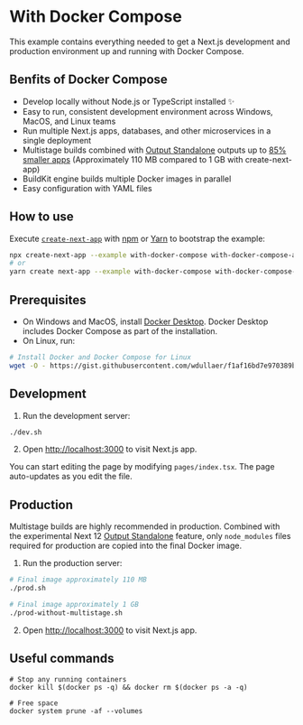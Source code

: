 # With Docker Compose

This example contains everything needed to get a Next.js development and production environment up and running with Docker Compose.

## Benfits of Docker Compose

- Develop locally without Node.js or TypeScript installed ✨
- Easy to run, consistent development environment across Windows, MacOS, and Linux teams
- Run multiple Next.js apps, databases, and other microservices in a single deployment
- Multistage builds combined with [Output Standalone](https://nextjs.org/docs/advanced-features/output-file-tracing#automatically-copying-traced-files-experimental) outputs up to [85% smaller apps](#production) (Approximately 110 MB compared to 1 GB with create-next-app)
- BuildKit engine builds multiple Docker images in parallel
- Easy configuration with YAML files

## How to use

Execute [`create-next-app`](https://github.com/vercel/next.js/tree/canary/packages/create-next-app) with [npm](https://docs.npmjs.com/cli/init) or [Yarn](https://yarnpkg.com/lang/en/docs/cli/create/) to bootstrap the example:

```bash
npx create-next-app --example with-docker-compose with-docker-compose-app
# or
yarn create next-app --example with-docker-compose with-docker-compose-app
```

## Prerequisites

- On Windows and MacOS, install [Docker Desktop](https://docs.docker.com/get-docker). Docker Desktop includes Docker Compose as part of the installation.
- On Linux, run:

```bash
# Install Docker and Docker Compose for Linux
wget -O - https://gist.githubusercontent.com/wdullaer/f1af16bd7e970389bad3/raw/install.sh | bash
```

## Development

1. Run the development server:

```bash
./dev.sh
```

2. Open [http://localhost:3000](http://localhost:3000) to visit Next.js app.

You can start editing the page by modifying `pages/index.tsx`. The page auto-updates as you edit the file.

## Production

Multistage builds are highly recommended in production. Combined with the experimental Next 12 [Output Standalone](https://nextjs.org/docs/advanced-features/output-file-tracing#automatically-copying-traced-files-experimental) feature, only `node_modules` files required for production are copied into the final Docker image.

1. Run the production server:

```bash
# Final image approximately 110 MB
./prod.sh

# Final image approximately 1 GB
./prod-without-multistage.sh
```

2. Open [http://localhost:3000](http://localhost:3000) to visit Next.js app.

## Useful commands

```
# Stop any running containers
docker kill $(docker ps -q) && docker rm $(docker ps -a -q)

# Free space
docker system prune -af --volumes
```
